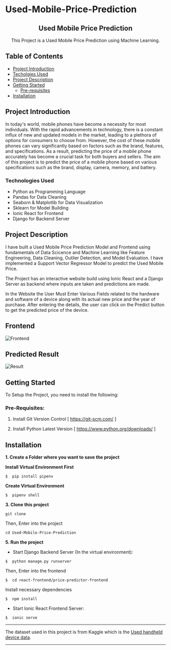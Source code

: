 # Used-Mobile-Price-Prediction

<p align="center">
  <h2 align="center">Used Mobile Price Prediction</h2>

  <p align="center">
    This Project is a Used Mobile Price Prediction using Machine Learning.
  </p>
</p>

## Table of Contents 
* [Project Introduction](#project-introduction)
* [Techolgies Used](#technologies-used)
* [Project Description](#project-description)
* [Getting Started](#getting-started)
  * [Pre-requisites](#pre-requisites)
* [Installation](#installation)

## Project Introduction

In today's world, mobile phones have become a necessity for most individuals. With the rapid advancements in technology, there is a constant influx of new and updated models in the market, leading to a plethora of options for consumers to choose from. However, the cost of these mobile phones can vary significantly based on factors such as the brand, features, and specifications.
As a result, predicting the price of a mobile phone accurately has become a crucial task for both buyers and sellers.
The aim of this project is to predict the price of a mobile phone based on various specifications such as the brand, display, camera, memory, and battery.

### Technologies Used

* Python as Programming Language
* Pandas for Data Cleaning
* Seaborn & Matplotlib for Data Visualization
* Sklearn for Model Building
* Ionic React for Frontend
* Django for Backend Server

## Project Description

I have built a Used Mobile Price Prediction Model and Frontend using fundamentals of Data Scicence and Machine Learning like
Feature Engineering, Data Cleaning, Outlier Detection, and Model Evaluation.
I have implemented a Support Vector Regressor Model to predict the Used Mobile Price. 

The Project has an interactive website build using Ionic React and a Django Server as backend where inputs are taken and predictions are made.

In the Website the User Must Enter Various Fields related to the hardware and software of a device along with its actual new price and the year of purchase.
After entering the details, the user can click on the Predict button to get the predicted price of the device.

## Frontend
![Frontend](https://user-images.githubusercontent.com/101418323/234100296-eb803dc7-5139-4b20-9242-0080328a6274.png)

## Predicted Result
![Result](https://user-images.githubusercontent.com/101418323/234100403-5753ce6d-345d-41fd-9b31-a6a11d06caaf.png)



## Getting Started 

To Setup the Project, you need to install the following:

### Pre-Requisites:

1. Install Git Version Control
[ https://git-scm.com/ ]

2. Install Python Latest Version
[ https://www.python.org/downloads/ ]


## Installation

**1. Create a Folder where you want to save the project**

**Install Virtual Environment First**
```
$  pip install pipenv
```

**Create Virtual Environment**

```
$  pipenv shell
```

**3. Clone this project**
```
git clone 
```

Then, Enter into the project
```
cd Used-Mobile-Price-Prediction
```

**5. Run the project**

* Start Django Backend Server (In the virtual environment):
```
$  python manage.py runserver
```

Then, Enter into the frontend
```
$  cd react-frontend/price-predictor-frontend
```

Install necessary dependencies
```
$  npm install
```

* Start Ionic React Frontend Server:
```
$  ionic serve
```

---
The dataset used in this project is from Kaggle which is the [Used handheld device data](https://www.kaggle.com/datasets/ahsan81/used-handheld-device-data).

---
